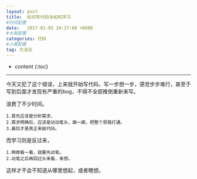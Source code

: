 ```yaml
---
layout: post
title:  如何写代码与如何学习
#时间配置
date:   2017-01-05 19:37:00 +0800
#大类配置
categories: 代码
#小类配置
tag: 方法论
---
```


* content
{:toc}




------------------------------------------------------------
今天又犯了这个错误，上来就开始写代码，写一步想一步，感觉步步难行，甚至于写到后面才发现有严重的bug，不得不全部推倒重新来写。

浪费了不少时间。

	1.首先应该是分析需求，
	2.需求明确后，应该是动动笔头，画一画，把整个思路打通。
	3.最后才是真正来敲代码。


而学习则是反过来，

	1.稍微看一看，就要先动笔。
	2.动笔之后再回过头来看，来想。

这样才不会不知道从哪里想起，或者瞎想。



